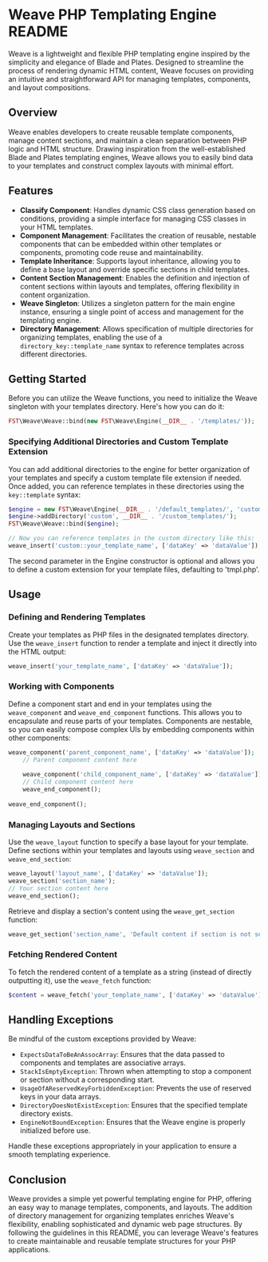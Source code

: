 # Weave PHP Templating Engine README

Weave is a lightweight and flexible PHP templating engine inspired by the simplicity and elegance of Blade and Plates. Designed to streamline the process of rendering dynamic HTML content, Weave focuses on providing an intuitive and straightforward API for managing templates, components, and layout compositions.

## Overview

Weave enables developers to create reusable template components, manage content sections, and maintain a clean separation between PHP logic and HTML structure. Drawing inspiration from the well-established Blade and Plates templating engines, Weave allows you to easily bind data to your templates and construct complex layouts with minimal effort.

## Features

- **Classify Component**: Handles dynamic CSS class generation based on conditions, providing a simple interface for managing CSS classes in your HTML templates.
- **Component Management**: Facilitates the creation of reusable, nestable components that can be embedded within other templates or components, promoting code reuse and maintainability.
- **Template Inheritance**: Supports layout inheritance, allowing you to define a base layout and override specific sections in child templates.
- **Content Section Management**: Enables the definition and injection of content sections within layouts and templates, offering flexibility in content organization.
- **Weave Singleton**: Utilizes a singleton pattern for the main engine instance, ensuring a single point of access and management for the templating engine.
- **Directory Management**: Allows specification of multiple directories for organizing templates, enabling the use of a `directory_key::template_name` syntax to reference templates across different directories.

## Getting Started

Before you can utilize the Weave functions, you need to initialize the Weave singleton with your templates directory. Here's how you can do it:

```php
FST\Weave\Weave::bind(new FST\Weave\Engine(__DIR__ . '/templates/'));
```

### Specifying Additional Directories and Custom Template Extension

You can add additional directories to the engine for better organization of your templates and specify a custom template file extension if needed. Once added, you can reference templates in these directories using the `key::template` syntax:

```php
$engine = new FST\Weave\Engine(__DIR__ . '/default_templates/', 'custom_ext.php');
$engine->addDirectory('custom', __DIR__ . '/custom_templates/');
FST\Weave\Weave::bind($engine);

// Now you can reference templates in the custom directory like this:
weave_insert('custom::your_template_name', ['dataKey' => 'dataValue']);
```
The second parameter in the Engine constructor is optional and allows you to define a custom extension for your template files, defaulting to 'tmpl.php'.

## Usage

### Defining and Rendering Templates

Create your templates as PHP files in the designated templates directory. Use the `weave_insert` function to render a template and inject it directly into the HTML output:

```php
weave_insert('your_template_name', ['dataKey' => 'dataValue']);
```

### Working with Components

Define a component start and end in your templates using the `weave_component` and `weave_end_component` functions. This allows you to encapsulate and reuse parts of your templates. Components are nestable, so you can easily compose complex UIs by embedding components within other components:

```php
weave_component('parent_component_name', ['dataKey' => 'dataValue']);
    // Parent component content here
    
    weave_component('child_component_name', ['dataKey' => 'dataValue']);
    // Child component content here
    weave_end_component();
    
weave_end_component();
```

### Managing Layouts and Sections

Use the `weave_layout` function to specify a base layout for your template. Define sections within your templates and layouts using `weave_section` and `weave_end_section`:

```php
weave_layout('layout_name', ['dataKey' => 'dataValue']);
weave_section('section_name');
// Your section content here
weave_end_section();
```

Retrieve and display a section's content using the `weave_get_section` function:

```php
weave_get_section('section_name', 'Default content if section is not set');
```

### Fetching Rendered Content

To fetch the rendered content of a template as a string (instead of directly outputting it), use the `weave_fetch` function:

```php
$content = weave_fetch('your_template_name', ['dataKey' => 'dataValue']);
```

## Handling Exceptions

Be mindful of the custom exceptions provided by Weave:

- `ExpectsDataToBeAnAssocArray`: Ensures that the data passed to components and templates are associative arrays.
- `StackIsEmptyException`: Thrown when attempting to stop a component or section without a corresponding start.
- `UsageOfAReservedKeyForbiddenException`: Prevents the use of reserved keys in your data arrays.
- `DirectoryDoesNotExistException`: Ensures that the specified template directory exists.
- `EngineNotBoundException`: Ensures that the Weave engine is properly initialized before use.

Handle these exceptions appropriately in your application to ensure a smooth templating experience.

## Conclusion

Weave provides a simple yet powerful templating engine for PHP, offering an easy way to manage templates, components, and layouts. The addition of directory management for organizing templates enriches Weave's flexibility, enabling sophisticated and dynamic web page structures. By following the guidelines in this README, you can leverage Weave's features to create maintainable and reusable template structures for your PHP applications.